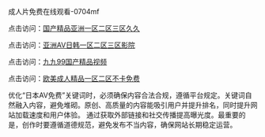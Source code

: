 成人片免费在线观看-0704mf

点击访问：<a href="https://gsd-agv.pages.dev/">国产精品亚洲一区二区三区久久</a>

点击访问：<a href="https://gda-c7m.pages.dev/">亚洲AV日韩一区二区三区影院</a>

点击访问：<a href="https://tfda.pages.dev/">九九99国产精品视频</a>

点击访问：<a href="https://bsdf-5f5.pages.dev/">欧美成人精品一区二区不卡免费</a>

优化“日本AV免费”关键词时，必须确保内容合法合规，遵循平台规定。关键词自然融入内容，避免堆砌。原创、高质量的内容能吸引用户并提升排名，同时提升网站加载速度和用户体验。
通过获取外部链接和社交传播提高曝光度。最重要的是，创作时要遵循道德规范，避免发布不当内容，确保网站长期稳定运营。

<span style="display:none;">[Canonical link](https://github.com/vv20250704/vv11 ）</span>



